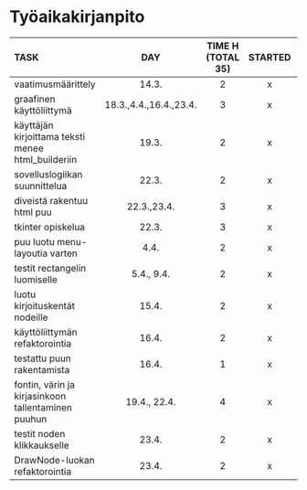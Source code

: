 # Työaikakirjanpito

| TASK               | DAY   | TIME H (TOTAL 35) | STARTED  | IN PROGRESS | DONE |
| :----------------- | :---: | :----: | :------: | :---------: | :---:|
| vaatimusmäärittely | 14.3. | 2      | x        |      x       | x    |
| graafinen käyttöliittymä | 18.3.,4.4.,16.4.,23.4. | 3 | x | x | |
| käyttäjän kirjoittama teksti menee html_builderiin | 19.3. | 2 | x | x | x |
| sovelluslogiikan suunnittelua | 22.3. | 2      | x        | x            |  x |
| diveistä rakentuu html puu | 22.3.,23.4. | 3      | x        | x            |  x  |
| tkinter opiskelua | 22.3. | 3      | x        | x            |  x   |
| puu luotu menu-layoutia varten | 4.4. | 2 | x | x | x |
| testit rectangelin luomiselle | 5.4., 9.4. | 2 | x | x | |
| luotu kirjoituskentät nodeille | 15.4. | 2 | x | x | x |
| käyttöliittymän refaktorointia | 16.4. | 2 | x | x | x |
| testattu puun rakentamista | 16.4.| 1 | x | x | x |
| fontin, värin ja kirjasinkoon tallentaminen puuhun | 19.4., 22.4.| 4 | x | x | x |
| testit noden klikkaukselle | 23.4.| 2 | x | x | x |
| DrawNode-luokan refaktorointia | 23.4. | 2 | x | x | x |
